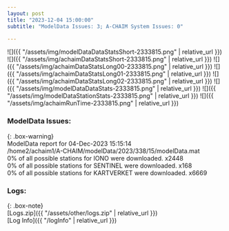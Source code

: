 ```yaml
---
layout: post
title: "2023-12-04 15:00:00"
subtitle: "ModelData Issues: 3; A-CHAIM System Issues: 0"

---
```


![]({{ "/assets/img/modelDataDataStatsShort-2333815.png" | relative_url }})
![]({{ "/assets/img/achaimDataStatsShort-2333815.png" | relative_url }})
![]({{ "/assets/img/achaimDataStatsLong00-2333815.png" | relative_url }})
![]({{ "/assets/img/achaimDataStatsLong01-2333815.png" | relative_url }})
![]({{ "/assets/img/achaimDataStatsLong02-2333815.png" | relative_url }})
![]({{ "/assets/img/modelDataDataStats-2333815.png" | relative_url }})
![]({{ "/assets/img/modelDataStationStats-2333815.png" | relative_url }})
![]({{ "/assets/img/achaimRunTime-2333815.png" | relative_url }})


### ModelData Issues:  
  
{: .box-warning}  
 ModelData report for 04-Dec-2023 15:15:14   
 /home2/achaim1/A-CHAIM/modelData/2023/338/15/modelData.mat   
 0% of all possible stations for IONO were downloaded. x2448   
 0% of all possible stations for SENTINEL were downloaded. x168   
 0% of all possible stations for KARTVERKET were downloaded. x6669   
  


### Logs:  
  
{: .box-note}  
[Logs.zip]({{ "/assets/other/logs.zip" | relative_url }})  
[Log Info]({{ "/logInfo" | relative_url }})  
